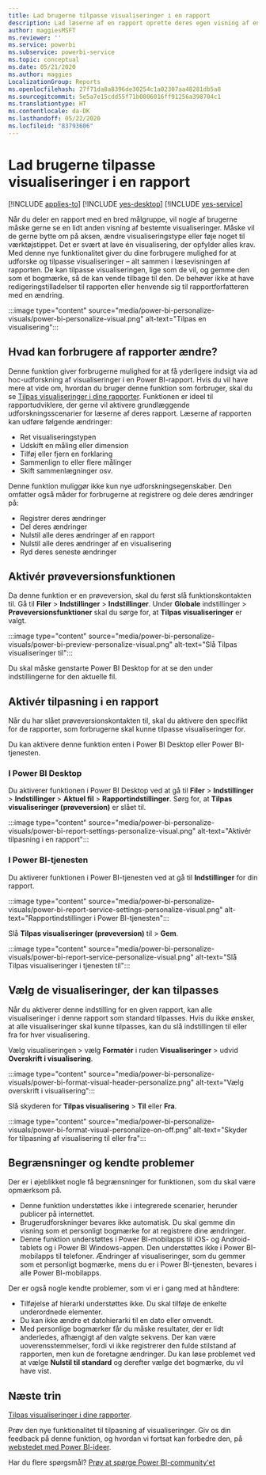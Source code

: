 ```yaml
---
title: Lad brugerne tilpasse visualiseringer i en rapport
description: Lad læserne af en rapport oprette deres egen visning af en rapport uden at redigere den.
author: maggiesMSFT
ms.reviewer: ''
ms.service: powerbi
ms.subservice: powerbi-service
ms.topic: conceptual
ms.date: 05/21/2020
ms.author: maggies
LocalizationGroup: Reports
ms.openlocfilehash: 27f71da8a8396de30254c1a02307aa48281db5a8
ms.sourcegitcommit: 5e5a7e15cdd55f71b0806016ff91256a398704c1
ms.translationtype: HT
ms.contentlocale: da-DK
ms.lasthandoff: 05/22/2020
ms.locfileid: "83793606"
---
```

# <a name="let-users-personalize-visuals-in-a-report"></a>Lad brugerne tilpasse visualiseringer i en rapport

[!INCLUDE [applies-to](../includes/applies-to.md)] [!INCLUDE [yes-desktop](../includes/yes-desktop.md)] [!INCLUDE [yes-service](../includes/yes-service.md)]

Når du deler en rapport med en bred målgruppe, vil nogle af brugerne måske gerne se en lidt anden visning af bestemte visualiseringer. Måske vil de gerne bytte om på aksen, ændre visualiseringstype eller føje noget til værktøjstippet. Det er svært at lave én visualisering, der opfylder alles krav. Med denne nye funktionalitet giver du dine forbrugere mulighed for at udforske og tilpasse visualiseringer – alt sammen i læsevisningen af rapporten. De kan tilpasse visualiseringen, lige som de vil, og gemme den som et bogmærke, så de kan vende tilbage til den. De behøver ikke at have redigeringstilladelser til rapporten eller henvende sig til rapportforfatteren med en ændring.

:::image type="content" source="media/power-bi-personalize-visuals/power-bi-personalize-visual.png" alt-text="Tilpas en visualisering":::
 
## <a name="what-report-consumers-can-change"></a>Hvad kan forbrugere af rapporter ændre?

Denne funktion giver forbrugerne mulighed for at få yderligere indsigt via ad hoc-udforskning af visualiseringer i en Power BI-rapport. Hvis du vil have mere at vide om, hvordan du bruger denne funktion som forbruger, skal du se [Tilpas visualiseringer i dine rapporter](../consumer/end-user-personalize-visuals.md). Funktionen er ideel til rapportudviklere, der gerne vil aktivere grundlæggende udforskningsscenarier for læserne af deres rapport. Læserne af rapporten kan udføre følgende ændringer:

- Ret visualiseringstypen
- Udskift en måling eller dimension
- Tilføj eller fjern en forklaring
- Sammenlign to eller flere målinger
- Skift sammenlægninger osv.

Denne funktion muliggør ikke kun nye udforskningsegenskaber. Den omfatter også måder for forbrugerne at registrere og dele deres ændringer på:

- Registrer deres ændringer
- Del deres ændringer
- Nulstil alle deres ændringer af en rapport
- Nulstil alle deres ændringer af en visualisering
- Ryd deres seneste ændringer

## <a name="turn-on-the-preview-feature"></a>Aktivér prøveversionsfunktionen

Da denne funktion er en prøveversion, skal du først slå funktionskontakten til. Gå til **Filer** > **Indstillinger** > **Indstillinger**. Under **Globale** indstillinger > **Prøveversionsfunktioner** skal du sørge for, at **Tilpas visualiseringer** er valgt.

:::image type="content" source="media/power-bi-personalize-visuals/power-bi-preview-personalize-visual.png" alt-text="Slå Tilpas visualiseringer til":::

Du skal måske genstarte Power BI Desktop for at se den under indstillingerne for den aktuelle fil.

## <a name="enable-personalization-in-a-report"></a>Aktivér tilpasning i en rapport

Når du har slået prøveversionskontakten til, skal du aktivere den specifikt for de rapporter, som forbrugerne skal kunne tilpasse visualiseringer for.

Du kan aktivere denne funktion enten i Power BI Desktop eller Power BI-tjenesten.

### <a name="in-power-bi-desktop"></a>I Power BI Desktop

Du aktiverer funktionen i Power BI Desktop ved at gå til **Filer** > **Indstillinger** > **Indstillinger** > **Aktuel fil** > **Rapportindstillinger**. Sørg for, at **Tilpas visualiseringer (prøveversion)** er slået til.

:::image type="content" source="media/power-bi-personalize-visuals/power-bi-report-settings-personalize-visual.png" alt-text="Aktivér tilpasning i en rapport":::

### <a name="in-the-power-bi-service"></a>I Power BI-tjenesten

Du aktiverer funktionen i Power BI-tjenesten ved at gå til **Indstillinger** for din rapport.

:::image type="content" source="media/power-bi-personalize-visuals/power-bi-report-service-settings-personalize-visual.png" alt-text="Rapportindstillinger i Power BI-tjenesten":::

Slå **Tilpas visualiseringer (prøveversion)** til  > **Gem**.

:::image type="content" source="media/power-bi-personalize-visuals/power-bi-report-service-personalize-visual.png" alt-text="Slå Tilpas visualiseringer i tjenesten til":::

## <a name="select-visuals-that-can-be-personalized"></a>Vælg de visualiseringer, der kan tilpasses

Når du aktiverer denne indstilling for en given rapport, kan alle visualiseringer i denne rapport som standard tilpasses. Hvis du ikke ønsker, at alle visualiseringer skal kunne tilpasses, kan du slå indstillingen til eller fra for hver visualisering.

Vælg visualiseringen > vælg **Formatér** i ruden **Visualiseringer** > udvid **Overskrift i visualisering**.

:::image type="content" source="media/power-bi-personalize-visuals/power-bi-format-visual-header-personalize.png" alt-text="Vælg overskrift i visualisering":::
 
Slå skyderen for **Tilpas visualisering** >  **Til** eller **Fra**.

:::image type="content" source="media/power-bi-personalize-visuals/power-bi-format-visual-personalize-on-off.png" alt-text="Skyder for tilpasning af visualisering til eller fra":::


## <a name="limitations-and-known-issues"></a>Begrænsninger og kendte problemer

Der er i øjeblikket nogle få begrænsninger for funktionen, som du skal være opmærksom på.

- Denne funktion understøttes ikke i integrerede scenarier, herunder publicer på internettet.
- Brugerudforskninger bevares ikke automatisk. Du skal gemme din visning som et personligt bogmærke for at registrere dine ændringer.
- Denne funktion understøttes i Power BI-mobilapps til iOS- og Android-tablets og i Power BI Windows-appen. Den understøttes ikke i Power BI-mobilapps til telefoner. Ændringer af visualiseringer, som du gemmer som et personligt bogmærke, mens du er i Power BI-tjenesten, bevares i alle Power BI-mobilapps.

Der er også nogle kendte problemer, som vi er i gang med at håndtere:

- Tilføjelse af hierarki understøttes ikke. Du skal tilføje de enkelte underordnede elementer.
- Du kan ikke ændre et datohierarki til en dato eller omvendt. 
- Med personlige bogmærker får du måske resultater, der er lidt anderledes, afhængigt af den valgte sekvens. Der kan være uoverensstemmelser, fordi vi ikke registrerer den fulde stilstand af rapporten, men kun de foretagne ændringer. Du kan løse problemet ved at vælge **Nulstil til standard** og derefter vælge det bogmærke, du vil have vist. 

## <a name="next-steps"></a>Næste trin

[Tilpas visualiseringer i dine rapporter](../consumer/end-user-personalize-visuals.md).     

Prøv den nye funktionalitet til tilpasning af visualiseringer. Giv os din feedback på denne funktion, og hvordan vi fortsat kan forbedre den, på [webstedet med Power BI-ideer](https://ideas.powerbi.com/forums/265200-power-bi). 

Har du flere spørgsmål? [Prøv at spørge Power BI-community'et](https://community.powerbi.com/)
